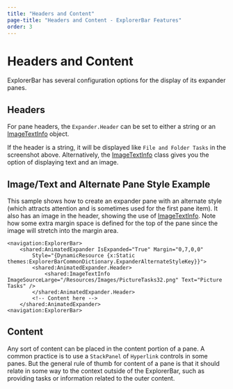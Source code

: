 ```yaml
---
title: "Headers and Content"
page-title: "Headers and Content - ExplorerBar Features"
order: 3
---
```

# Headers and Content

ExplorerBar has several configuration options for the display of its expander panes.

## Headers

For pane headers, the `Expander.Header` can be set to either a string or an [ImageTextInfo](xref:@ActiproUIRoot.Controls.ImageTextInfo) object.

If the header is a string, it will be displayed like `File and Folder Tasks` in the screenshot above.  Alternatively, the [ImageTextInfo](xref:@ActiproUIRoot.Controls.ImageTextInfo) class gives you the option of displaying text and an image.

## Image/Text and Alternate Pane Style Example

This sample shows how to create an expander pane with an alternate style (which attracts attention and is sometimes used for the first pane item).  It also has an image in the header, showing the use of [ImageTextInfo](xref:@ActiproUIRoot.Controls.ImageTextInfo).  Note how some extra margin space is defined for the top of the pane since the image will stretch into the margin area.

```xaml
<navigation:ExplorerBar>
    <shared:AnimatedExpander IsExpanded="True" Margin="0,7,0,0"
		Style="{DynamicResource {x:Static themes:ExplorerBarCommonDictionary.ExpanderAlternateStyleKey}}">
		<shared:AnimatedExpander.Header>
			<shared:ImageTextInfo ImageSourceLarge="/Resources/Images/PictureTasks32.png" Text="Picture Tasks" />
		</shared:AnimatedExpander.Header>
		<!-- Content here -->
	</shared:AnimatedExpander>
<navigation:ExplorerBar>
```

## Content

Any sort of content can be placed in the content portion of a pane.  A common practice is to use a `StackPanel` of `Hyperlink` controls in some panes.  But the general rule of thumb for content of a pane is that it should relate in some way to the context outside of the ExplorerBar, such as providing tasks or information related to the outer content.
